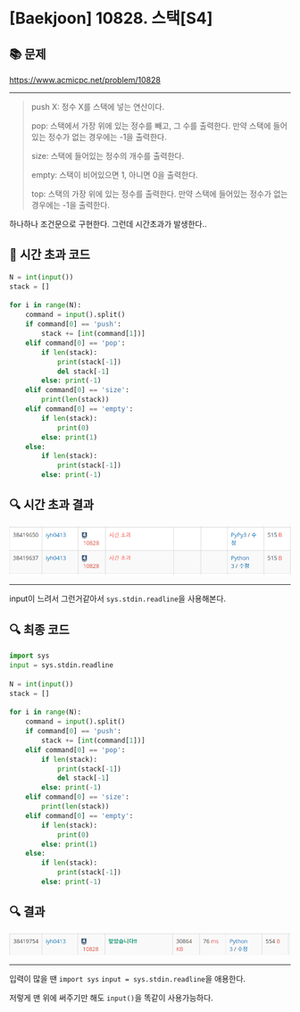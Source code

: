 # [Baekjoon] 10828. 스택[S4]

## 📚 문제

https://www.acmicpc.net/problem/10828

---

>push X: 정수 X를 스택에 넣는 연산이다.
>
>pop: 스택에서 가장 위에 있는 정수를 빼고, 그 수를 출력한다. 만약 스택에 들어있는 정수가 없는 경우에는 -1을 출력한다.
>
>size: 스택에 들어있는 정수의 개수를 출력한다.
>
>empty: 스택이 비어있으면 1, 아니면 0을 출력한다.
>
>top: 스택의 가장 위에 있는 정수를 출력한다. 만약 스택에 들어있는 정수가 없는 경우에는 -1을 출력한다.

하나하나 조건문으로 구현한다. 그런데 시간초과가 발생한다..

## 📒 시간 초과 코드

```python
N = int(input())
stack = []

for i in range(N):
    command = input().split()
    if command[0] == 'push':
        stack += [int(command[1])]
    elif command[0] == 'pop':
        if len(stack):
            print(stack[-1])
            del stack[-1]
        else: print(-1)
    elif command[0] == 'size':
        print(len(stack))
    elif command[0] == 'empty':
        if len(stack):
            print(0)
        else: print(1)
    else:
        if len(stack):
            print(stack[-1])
        else: print(-1)
```

## 🔍 시간 초과 결과

![image-20220201165725357](S4_10828.assets/image-20220201165725357.png)

---

input이 느려서 그런거같아서 `sys.stdin.readline`을 사용해본다.

## 🔍 최종 코드

```python
import sys
input = sys.stdin.readline

N = int(input())
stack = []

for i in range(N):
    command = input().split()
    if command[0] == 'push':
        stack += [int(command[1])]
    elif command[0] == 'pop':
        if len(stack):
            print(stack[-1])
            del stack[-1]
        else: print(-1)
    elif command[0] == 'size':
        print(len(stack))
    elif command[0] == 'empty':
        if len(stack):
            print(0)
        else: print(1)
    else:
        if len(stack):
            print(stack[-1])
        else: print(-1)
```

## 🔍 결과

![image-20220201165738541](S4_10828.assets/image-20220201165738541.png)

---

입력이 많을 땐 `import sys` `input = sys.stdin.readline`을 애용한다.

저렇게 맨 위에 써주기만 해도 `input()`을 똑같이 사용가능하다.